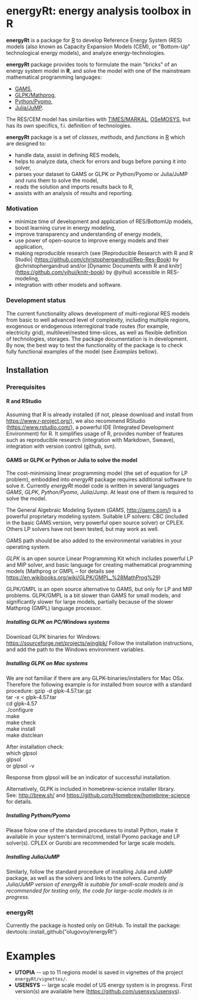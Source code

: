 # energyRt: energy analysis toolbox in R

**energyRt** is a package for [R](https://www.r-project.org/) to develop Reference Energy System (RES) models (also known as Capacity Expansion Models (CEM), or "Bottom-Up" technological energy models), and analyze energy-technologies.

**energyRt** package provides tools to formulate the main "bricks" of an energy system model in **R**, and solve the model with one of the mainstream mathematical programming languages:  
* [GAMS](http://www.gams.com/),  
* [GLPK/Mathprog](https://www.gnu.org/software/glpk/),  
* [Python/Pyomo](http://www.pyomo.org/),  
* [Julia/JuMP](http://www.juliaopt.org/JuMP.jl/stable/).  

The RES/CEM model has similarities with [TIMES/MARKAL](http://iea-etsap.org/web/tools.asp), [OSeMOSYS](http://www.osemosys.org/), but has its own specifics, f.i. definition of technologies. 

**energyRt** package is a set of _classes_, _methods_, and _functions_ in [R](https://www.r-project.org/) which are designed to:  
- handle data, assist in defining RES models,  
- helps to analyze data, check for errors and bugs before parsing it into solver,  
- parses your dataset to GAMS or GLPK or Python/Pyomo or Julia/JuMP and runs them to solve the model,  
- reads the solution and imports results back to R,  
- assists with an analysis of results and reporting.  

### Motivation

- minimize time of development and application of RES/BottomUp models,
- boost learning curve in energy modeling, 
- improve transparency and understanding of energy models,
- use power of open-source to improve energy models and their application,
- making reproducible research (see [Reproducible Research with R and R Studio] (https://github.com/christophergandrud/Rep-Res-Book) by @christophergandrud and/or [Dynamic Documents with R and knitr] (https://github.com/yihui/knitr-book) by @yihui) accessible in RES-modeling,
- integration with other models and software.

### Development status

The current functionality allows development of multi-regional RES models from basic to well advanced level of complexity, including multiple regions, exogenous or endogenous interregional trade routes (for example, electricity grid), multilevel/nested time-slices, as well as flexible definition of technologies, storages. The package documentation is in development. By now, the best way to test the functionality of the package is to check fully functional examples of the model (see *Examples* bellow).  

## Installation

### Prerequisites
   
#### R and RStudio
Assuming that R is already installed (if not, please download and install from https://www.r-project.org/), we also recommend RStudio (https://www.rstudio.com/), a powerful IDE (Integrated Development Environment) for R. It simplifies usage of R, provides number of features such as reproducible research (integration with Markdown, Sweave), integration with  version control (github, svn).   

#### GAMS or GLPK or Python or Julia to solve the model   
The cost-minimising linear programming model (the set of equation for LP problem), emboddied into *energyRt* package requires additional software to solve it. Currently *energyRt* model code  is written in several languages *GAMS*, *GLPK*, *Python/Pyomo*, *Julia/Jump*. At least one of them is required to solve the model.

The General Algebraic Modeling System (*GAMS*, http://gams.com/) is a powerful proprietary modeling system. Suitable LP solvers: CBC (included in the basic GAMS version, very powerful open source solver) or CPLEX. Others LP solvers have not been tested, but may work as well.

GAMS path should be also added to the environmental variables in your operating system.  

*GLPK* is an open source Linear Programming Kit which includes powerful LP and MIP solver, and basic language for creating mathematical programming models (Mathprog or GMPL – for details see https://en.wikibooks.org/wiki/GLPK/GMPL_%28MathProg%29) 

GLPK/GMPL is an open source alternative to GAMS, but only for LP and MIP problems. GLPK/GMPL is a bit slower than GAMS for small models, and significantly slower for large models, partially because of the slower Mathprog (GMPL) language processor.  

##### Installing GLPK on PC/Windows systems   
Download GLPK binaries for Windows:
https://sourceforge.net/projects/winglpk/
Follow the installation instructions, and add the path to the Windows environment variables.   

##### Installing GLPK on Mac systems
We are not familiar if there are any GLPK-binaries/installers for Mac OSx. Therefore the following example is for installed from source with a standard procedure:
gzip -d glpk-4.57.tar.gz   
tar -x < glpk-4.57.tar   
cd glpk-4.57   
./configure   
make   
make check   
make install   
make distclean   
   
After installation check:    
which glpsol   
glpsol   
or glpsol -v   

Response from glpsol will be an indicator of successful installation.   

Alternatively, GLPK is included in homebrew-science installer library.   
See: http://brew.sh/ and https://github.com/Homebrew/homebrew-science for details.  

##### Installing Pythom/Pyomo   
Please folow one of the standard procedures to install Python, make it available in your system's terminal/cmd, install Pyomo package and LP solver(s). CPLEX or Gurobi are recommended for large scale models.  

##### Installing Julia/JuMP    
Similarly, follow the standard procedure of installing Julia and JuMP package, as well as the solvers and links to the solvers. *Currently Julia/JuMP version of energyRt is suitable for small-scale models and is recommended for testing only, the code for large-scale models is in progress.*

### energyRt
Currently the package is hosted only on GitHub. To install the package:   
devtools::install_github("olugovoy/energyRt")   
 
# Examples
* **UTOPIA** -- up to 11 regions model is saved in vignettes of the project `energyRt/vignettes/`.   
* **USENSYS** -- large scale model of US energy system is in progress. First version(s) are available here (https://github.com/usensys/usensys).
